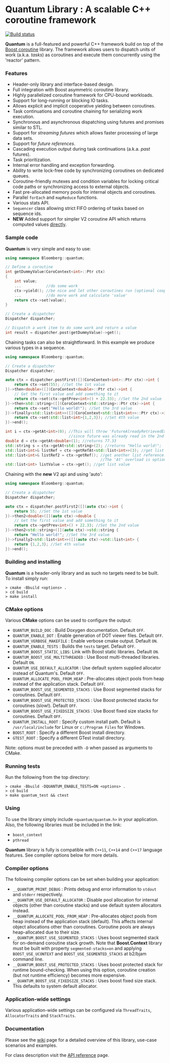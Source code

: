 # Quantum Library : A scalable C++ coroutine framework
[![Build status](https://travis-ci.com/bloomberg/quantum.svg?branch=master)](https://travis-ci.org/bloomberg/quantum) 

**Quantum** is a full-featured and powerful C++ framework build on top of the [Boost coroutine](https://www.boost.org/doc/libs/1_65_0/libs/coroutine2/doc/html/index.html) library. The framework allows users to dispatch units of work (a.k.a. _tasks_) as coroutines and execute them concurrently using the 'reactor' pattern.

### Features
* Header-only library and interface-based design.
* Full integration with Boost asymmetric coroutine library.
* Highly parallelized coroutine framework for CPU-bound workloads.
* Support for long-running or blocking IO tasks.
* Allows explicit and implicit cooperative yielding between coroutines.
* Task continuations and coroutine chaining for serializing work execution.
* Synchronous and asynchronous dispatching using futures and promises similar to STL.
* Support for _streaming futures_ which allows faster processing of large data sets.
* Support for _future references_.
* Cascading execution output during task continuations (a.k.a. _past_ futures).
* Task prioritization.
* Internal error handling and exception forwarding.
* Ability to write lock-free code by synchronizing coroutines on dedicated queues.
* Coroutine-friendly mutexes and condition variables for locking critical code paths or synchronizing access to external objects.
* Fast pre-allocated memory pools for internal objects and coroutines.
* Parallel `forEach` and `mapReduce` functions.
* Various stats API.
* `Sequencer` class allowing strict FIFO ordering of tasks based on sequence ids.
* **NEW** Added support for simpler V2 coroutine API which returns computed values [directly](https://github.com/bloomberg/quantum/wiki/4.-Quick-reference-guide).

### Sample code
**Quantum** is very simple and easy to use:
```c++
using namespace Bloomberg::quantum;

// Define a coroutine
int getDummyValue(CoroContext<int>::Ptr ctx)
{
    int value;
    ...           //do some work
    ctx->yield(); //be nice and let other coroutines run (optional cooperation)
    ...           //do more work and calculate 'value'
    return ctx->set(value);
}

// Create a dispatcher
Dispatcher dispatcher;

// Dispatch a work item to do some work and return a value
int result = dispatcher.post(getDummyValue)->get();
```

Chaining tasks can also be straightforward. In this example we produce various types in a sequence.
```c++
using namespace Bloomberg::quantum;

// Create a dispatcher
Dispatcher dispatcher;

auto ctx = dispatcher.postFirst([](CoroContext<int>::Ptr ctx)->int {
    return ctx->set(55); //Set the 1st value
})->then<double>([](CoroContext<double>::Ptr ctx)->int {
    // Get the first value and add something to it
    return ctx->set(ctx->getPrev<int>() + 22.33); //Set the 2nd value
})->then<std::string>([](CoroContext<std::string>::Ptr ctx)->int {
    return ctx->set("Hello world!"); //Set the 3rd value
})->finally<std::list<int>>([](CoroContext<std::list<int>>::Ptr ctx)->int {
    return ctx->set(std::list<int>{1,2,3}); //Set 4th value
})->end();

int i = ctx->getAt<int>(0); //This will throw 'FutureAlreadyRetrievedException'
                            //since future was already read in the 2nd coroutine
double d = ctx->getAt<double>(1); //returns 77.33
std::string s = ctx->getAt<std::string>(2); //returns "Hello world!";
std::list<int>& listRef = ctx->getRefAt<std::list<int>>(3); //get list reference
std::list<int>& listRef2 = ctx->getRef(); //get another list reference.
                                          //The 'At' overload is optional for last chain future
std::list<int> listValue = ctx->get(); //get list value
```
Chaining with the **new** V2 api and using 'auto':
```c++
using namespace Bloomberg::quantum;

// Create a dispatcher
Dispatcher dispatcher;

auto ctx = dispatcher.postFirst2([](auto ctx)->int {
    return 55; //Set the 1st value
})->then2<double>([](auto ctx)->double {
    // Get the first value and add something to it
    return ctx->getPrev<int>() + 22.33; //Set the 2nd value
})->then2<std::string>([](auto ctx)->std::string {
    return "Hello world!"; //Set the 3rd value
})->finally2<std::list<int>>([](auto ctx)->std::list<int> {
    return {1,2,3}; //Set 4th value
})->end();
```

### Building and installing
**Quantum** is a header-only library and as such no targets need to be built. To install simply run:
```shell
> cmake -Bbuild <options> .
> cd build
> make install
```

### CMake options
Various **CMake** options can be used to configure the output:
* `QUANTUM_BUILD_DOC`        : Build Doxygen documentation. Default `OFF`.
* `QUANTUM_ENABLE_DOT`       : Enable generation of DOT viewer files. Default `OFF`.
* `QUANTUM_VERBOSE_MAKEFILE` : Enable verbose cmake output. Default `ON`.
* `QUANTUM_ENABLE_TESTS`     : Builds the `tests` target. Default `OFF`.
* `QUANTUM_BOOST_STATIC_LIBS`: Link with Boost static libraries. Default `ON`.
* `QUANTUM_BOOST_USE_MULTITHREADED` : Use Boost multi-threaded libraries. Default `ON`.
* `QUANTUM_USE_DEFAULT_ALLOCATOR` : Use default system supplied allocator instead of Quantum's. Default `OFF`.
* `QUANTUM_ALLOCATE_POOL_FROM_HEAP` : Pre-allocates object pools from heap instead of the application stack. Default `OFF`.
* `QUANTUM_BOOST_USE_SEGMENTED_STACKS` : Use Boost segmented stacks for coroutines. Default `OFF`.
* `QUANTUM_BOOST_USE_PROTECTED_STACKS` : Use Boost protected stacks for coroutines (slow!). Default `OFF`.
* `QUANTUM_BOOST_USE_FIXEDSIZE_STACKS` : Use Boost fixed size stacks for coroutines. Default `OFF`.
* `QUANTUM_INSTALL_ROOT`     : Specify custom install path.
                               Default is `/usr/local/include` for Linux or `c:/Program Files` for Windows.
* `BOOST_ROOT`               : Specify a different Boost install directory.
* `GTEST_ROOT`               : Specify a different GTest install directory.

Note: options must be preceded with `-D` when passed as arguments to CMake.

### Running tests
Run the following from the top directory:
```shell
> cmake -Bbuild -DQUANTUM_ENABLE_TESTS=ON <options> .
> cd build
> make quantum_test && ctest
```

### Using
To use the library simply include `<quantum/quantum.h>` in your application. Also, the following libraries must be included in the link:
* `boost_context`
* `pthread`

**Quantum** library is fully is compatible with `C++11`, `C++14` and `C++17` language features. See compiler options below for more details.

### Compiler options
The following compiler options can be set when building your application:
* `__QUANTUM_PRINT_DEBUG` : Prints debug and error information to `stdout` and `stderr` respectively.
* `__QUANTUM_USE_DEFAULT_ALLOCATOR` : Disable pool allocation for internal objects (other than coroutine stacks) and
use default system allocators instead.
* `__QUANTUM_ALLOCATE_POOL_FROM_HEAP` : Pre-allocates object pools from heap instead of the application stack (default).
This affects internal object allocations other than coroutines. Coroutine pools are always heap-allocated due to their size.
* `__QUANTUM_BOOST_USE_SEGMENTED_STACKS` : Uses boost segmented stack for on-demand coroutine stack growth. Note that
**Boost.Context** library must be built with property `segmented-stacks=on` and applying `BOOST_USE_UCONTEXT` and
`BOOST_USE_SEGMENTED_STACKS` at b2/bjam command line.
* `__QUANTUM_BOOST_USE_PROTECTED_STACKS` : Uses boost protected stack for runtime bound-checking. When using this option,
coroutine creation (but not runtime efficiency) becomes more expensive.
* `__QUANTUM_BOOST_USE_FIXEDSIZE_STACKS` : Uses boost fixed size stack. This defaults to system default allocator.
                                        
### Application-wide settings
Various application-wide settings can be configured via `ThreadTraits`, `AllocatorTraits` and `StackTraits`.

### Documentation
Please see the [wiki](https://github.com/bloomberg/quantum/wiki) page for a detailed overview of this library, use-case scenarios and examples.

For class description visit the [API reference](https://bloomberg.github.io/quantum) page.
